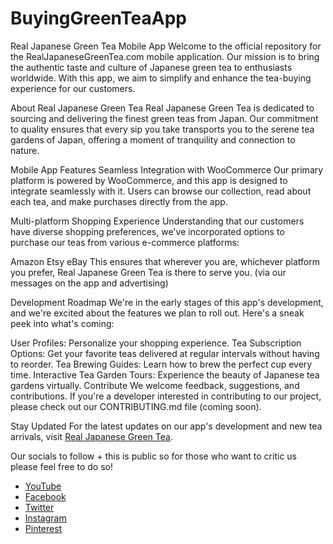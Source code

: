# BuyingGreenTeaApp
Real Japanese Green Tea Mobile App
Welcome to the official repository for the RealJapaneseGreenTea.com mobile application. Our mission is to bring the authentic taste and culture of Japanese green tea to enthusiasts worldwide. With this app, we aim to simplify and enhance the tea-buying experience for our customers.

About Real Japanese Green Tea
Real Japanese Green Tea is dedicated to sourcing and delivering the finest green teas from Japan. Our commitment to quality ensures that every sip you take transports you to the serene tea gardens of Japan, offering a moment of tranquility and connection to nature.

Mobile App Features
Seamless Integration with WooCommerce
Our primary platform is powered by WooCommerce, and this app is designed to integrate seamlessly with it. Users can browse our collection, read about each tea, and make purchases directly from the app.

Multi-platform Shopping Experience
Understanding that our customers have diverse shopping preferences, we've incorporated options to purchase our teas from various e-commerce platforms:

Amazon
Etsy
eBay
This ensures that wherever you are, whichever platform you prefer, Real Japanese Green Tea is there to serve you. (via our messages on the app and advertising)

Development Roadmap
We're in the early stages of this app's development, and we're excited about the features we plan to roll out. Here's a sneak peek into what's coming:

User Profiles: Personalize your shopping experience.
Tea Subscription Options: Get your favorite teas delivered at regular intervals without having to reorder.
Tea Brewing Guides: Learn how to brew the perfect cup every time.
Interactive Tea Garden Tours: Experience the beauty of Japanese tea gardens virtually.
Contribute
We welcome feedback, suggestions, and contributions. If you're a developer interested in contributing to our project, please check out our CONTRIBUTING.md file (coming soon).

Stay Updated
For the latest updates on our app's development and new tea arrivals, visit [Real Japanese Green Tea](RealJapaneseGreenTea.com).

Our socials to follow + this is public so for those who want to critic us please feel free to do so!
- [YouTube](https://www.youtube.com/@RealJapaneseGreenTea)
- [Facebook](https://www.facebook.com/RealJapaneseGreenTea/)
- [Twitter](https://twitter.com/RealJPGreenTea)
- [Instagram](https://www.instagram.com/japanesegreenteas/)
- [Pinterest](https://www.pinterest.com/realjapanesegreentea/)
